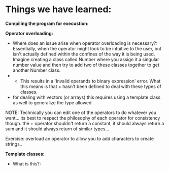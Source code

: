 # Things we have learned:

**Compiling the program for execustion:**


**Operator overloading:**
- Where does an issue arise when operator overloading is necessary?: Essentially, when the operator might look to be intuitive to the user, but isn't actually defined within the confines of the way it is being used. Imagine creating a class called Number where you assign it a singular number value and then try to add two of these classes together to get another Number class.
- - This results in a 'Invalid operands to binary expression' error. What this means is that + hasn't been defined to deal with these types of classes.
- for dealing with vectors (or arrays) this requires using a template class as well to generalize the type allowed

NOTE: Technically you can edit one of the operators to do whatever you want... its best to respect the philosophy of each operator for consistency though. the + operator shouldn't return a constant, it should always return a sum and it should always return of similar types...

Exercise: overload an operator to allow you to add characters to create strings..



**Template classes:**
- What is this?:

